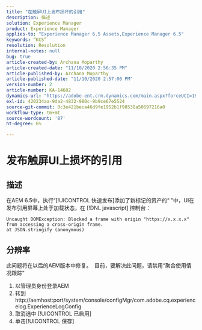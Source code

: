 ```yaml
---
title: "在触屏UI上发布损坏的引用"
description: 描述
solution: Experience Manager
product: Experience Manager
applies-to: "Experience Manager 6.5 Assets,Experience Manager 6.5"
keywords: “KCS”
resolution: Resolution
internal-notes: null
bug: true
article-created-by: Archana Moparthy
article-created-date: "11/10/2020 2:56:35 PM"
article-published-by: Archana Moparthy
article-published-date: "11/10/2020 2:57:00 PM"
version-number: 2
article-number: KA-14682
dynamics-url: "https://adobe-ent.crm.dynamics.com/main.aspx?forceUCI=1&pagetype=entityrecord&etn=knowledgearticle&id=a2eb8aeb-6423-eb11-a813-00224809820c"
exl-id: 420234aa-9da2-4832-980c-9b9ce67e5524
source-git-commit: 0c3e421beca46d9fe1952b1f98538a50697216a0
workflow-type: tm+mt
source-wordcount: '87'
ht-degree: 6%

---
```


# 发布触屏UI上损坏的引用

## 描述

在AEM 6.5中，执行“[!UICONTROL 快速发布]添加了新标记的资产的“ ”中，UI在发布引用屏幕上处于加载状态，在 [!DNL javascript] 控制台：

```
Uncaught DOMException: Blocked a frame with origin "https://x.x.x.x" from accessing a cross-origin frame.
at JSON.stringify (anonymous)
```


## 分辨率

此问题将在以后的AEM版本中修复。  目前，要解决此问题，请禁用“聚合使用情况跟踪”

1. 以管理员身份登录AEM
2. 转到http://aemhost:port/system/console/configMgr/com.adobe.cq.experiencelog.ExperienceLogConfig
3. 取消选中 [!UICONTROL 已启用]
4. 单击[!UICONTROL 保存]
